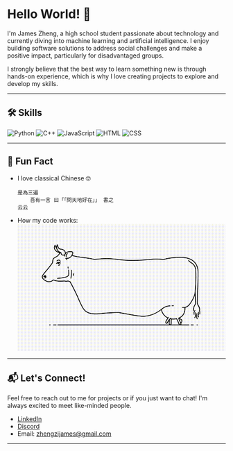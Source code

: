 # Hello World! 👋

I'm James Zheng, a high school student passionate about technology and currently diving into machine learning and artificial intelligence. I enjoy building software solutions to address social challenges and make a positive impact, particularly for disadvantaged groups.

I strongly believe that the best way to learn something new is through hands-on experience, which is why I love creating projects to explore and develop my skills.

---

## 🛠️ Skills
![Python](https://img.shields.io/badge/Python-3776AB?style=for-the-badge&logo=python&logoColor=white)
![C++](https://img.shields.io/badge/C++-00599C?style=for-the-badge&logo=cplusplus&logoColor=white)
![JavaScript](https://img.shields.io/badge/JavaScript-F7DF1E?style=for-the-badge&logo=javascript&logoColor=black)
![HTML](https://img.shields.io/badge/HTML-E34F26?style=for-the-badge&logo=html5&logoColor=white)
![CSS](https://img.shields.io/badge/CSS-1572B6?style=for-the-badge&logo=css3&logoColor=white)

---

## 🌟 Fun Fact
- I love classical Chinese 🤓
  ```
  是為三遍
      吾有一言 曰「「問天地好在」」 書之
  云云
  ```

- How my code works:
  ![cow walking gif](cow-walking.gif)
---

## 📬 Let's Connect!

Feel free to reach out to me for projects or if you just want to chat! I'm always excited to meet like-minded people.

- [LinkedIn](https://www.linkedin.com/james-zheng-zi)  
- [Discord](https://discordapp.com/users/739442219731386428)
- Email: zhengzijames@gmail.com

---
